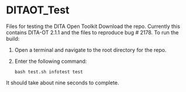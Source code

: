 # DITAOT_Test
Files for testing the DITA Open Toolkit
Download the repo. 
Currently this contains DITA-OT 2.1.1 and the files to reproduce bug # 2178.
To run the build:

1. Open a terminal and navigate to the root directory for the repo.

2. Enter the following command:

    ```bash test.sh infotest test```

It should take about nine seconds to complete.
